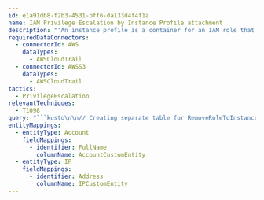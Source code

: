```yaml
---
id: e1a91db8-f2b3-4531-bff6-da133d4f4f1a
name: IAM Privilege Escalation by Instance Profile attachment
description: "'An instance profile is a container for an IAM role that you can use to pass role information to an EC2 instance when the instance start.\nIdentifies when existing role is removed and new/existing high privileged role is added to instance profile. \nAny instance with this instance profile attached is able to perform privileged operations.\nAWS Instance Profile: https://docs.aws.amazon.com/IAM/latest/UserGuide/id_roles_use_switch-role-ec2_instance-profiles.html\nand CloudGoat - IAM PrivilegeEscalation by Attachment: https://github.com/RhinoSecurityLabs/cloudgoat/tree/master/scenarios/iam_privesc_by_attachment'\n"
requiredDataConnectors:
  - connectorId: AWS
    dataTypes:
      - AWSCloudTrail
  - connectorId: AWSS3
    dataTypes:
      - AWSCloudTrail
tactics:
  - PrivilegeEscalation
relevantTechniques:
  - T1098
query: "```kusto\n\n// Creating separate table for RemoveRoleToInstanceProfile\nlet RemoveRole=AWSCloudTrail\n| where  EventName in~ (\"RemoveRoleFromInstanceProfile\") and isempty(ErrorMessage)\n| extend RoleRemoved = tostring(parse_json(RequestParameters).roleName), InstanceProfileName = tostring(parse_json(RequestParameters).instanceProfileName), TimeRemoved=TimeGenerated\n| extend UserIdentityUserName = iff(isnotempty(UserIdentityUserName), UserIdentityUserName, tostring(split(UserIdentityArn,'/')[-1]))\n| summarize RoleRemovedCount= dcount(TimeRemoved) by TimeRemoved, EventName, EventTypeName, UserIdentityArn, UserIdentityUserName, UserIdentityAccountId, UserIdentityPrincipalid, UserAgent, \nSourceIpAddress, AWSRegion, EventSource, RoleRemoved, InstanceProfileName;\n// Creating separate table for AddRoleToInstanceProfile\nlet AddRole=AWSCloudTrail\n| where  EventName in~ (\"AddRoleToInstanceProfile\") and isempty(ErrorMessage)\n| extend UserIdentityUserName = iff(isnotempty(UserIdentityUserName), UserIdentityUserName, tostring(split(UserIdentityArn,'/')[-1]))\n| extend RoleAdded = tostring(parse_json(RequestParameters).roleName), InstanceProfileName = tostring(parse_json(RequestParameters).instanceProfileName), TimeAdded=TimeGenerated\n| summarize RoleAddedCount= dcount(TimeAdded) by TimeAdded, EventName, EventTypeName, UserIdentityArn, UserIdentityUserName, UserIdentityAccountId, UserIdentityPrincipalid, UserAgent, \nSourceIpAddress, AWSRegion, EventSource, RoleAdded, InstanceProfileName;\n//Joining both operations from the same source IP, user and instance profile name\nRemoveRole\n| join kind= inner (\n   AddRole \n) on AWSRegion,SourceIpAddress, InstanceProfileName, UserIdentityUserName\n| where TimeAdded  > TimeRemoved // Checking if RoleAdd operation was performed after removal\n| summarize TotalCount=count() by TimeAdded, TimeRemoved, RoleAdded, RoleRemoved, UserIdentityUserName, UserIdentityAccountId, UserIdentityPrincipalid, UserAgent,\nSourceIpAddress, AWSRegion, EventSource, RoleRemovedCount, RoleAddedCount\n| extend timestamp = iff(TimeAdded > TimeRemoved,TimeAdded, TimeRemoved), IPCustomEntity = SourceIpAddress, AccountCustomEntity = UserIdentityUserName\n```"
entityMappings:
  - entityType: Account
    fieldMappings:
      - identifier: FullName
        columnName: AccountCustomEntity
  - entityType: IP
    fieldMappings:
      - identifier: Address
        columnName: IPCustomEntity
---
```


